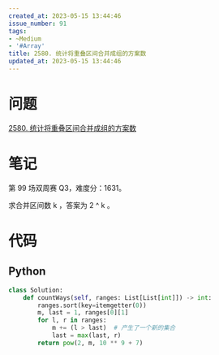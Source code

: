 ```yaml
---
created_at: 2023-05-15 13:44:46
issue_number: 91
tags:
- ~Medium
- '#Array'
title: 2580. 统计将重叠区间合并成组的方案数
updated_at: 2023-05-15 13:44:46
---
```


# 问题

[2580. 统计将重叠区间合并成组的方案数](https://leetcode.cn/problems/count-ways-to-group-overlapping-ranges/)

# 笔记

第 99 场双周赛 Q3，难度分：1631。

求合并区间数 k ，答案为 2 ^ k 。

# 代码

## Python

```python
class Solution:
    def countWays(self, ranges: List[List[int]]) -> int:
        ranges.sort(key=itemgetter(0))
        m, last = 1, ranges[0][1]
        for l, r in ranges:
            m += (l > last)  # 产生了一个新的集合
            last = max(last, r)
        return pow(2, m, 10 ** 9 + 7)
```
